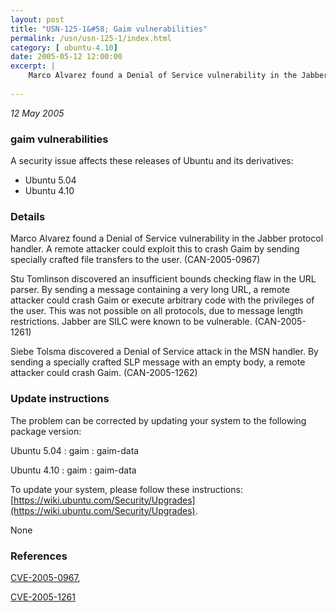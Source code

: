 ```yaml
---
layout: post
title: "USN-125-1&#58; Gaim vulnerabilities"
permalink: /usn/usn-125-1/index.html
category: [ ubuntu-4.10]
date: 2005-05-12 12:00:00
excerpt: |
    Marco Alvarez found a Denial of Service vulnerability in the Jabber protocol handler. A remote attacker could exploit this to crash Gaim by sending specially crafted file transfers to the user. (CAN-2005-0967)
    
--- 
```

 
 

*12 May 2005*

### gaim vulnerabilities

A security issue affects these releases of Ubuntu and its derivatives:

* Ubuntu 5.04
* Ubuntu 4.10

### Details

Marco Alvarez found a Denial of Service vulnerability in the Jabber protocol handler. A remote attacker could exploit this to crash Gaim by sending specially crafted file transfers to the user. (CAN-2005-0967)

Stu Tomlinson discovered an insufficient bounds checking flaw in the URL parser. By sending a message containing a very long URL, a remote attacker could crash Gaim or execute arbitrary code with the privileges of the user. This was not possible on all protocols, due to message length restrictions. Jabber are SILC were known to be vulnerable. (CAN-2005-1261)

Siebe Tolsma discovered a Denial of Service attack in the MSN handler. By sending a specially crafted SLP message with an empty body, a remote attacker could crash Gaim. (CAN-2005-1262)

### Update instructions

The problem can be corrected by updating your system to the following package version:

Ubuntu 5.04
 : gaim 
 : gaim-data 

Ubuntu 4.10
 : gaim 
 : gaim-data 

To update your system, please follow these instructions: [https://wiki.ubuntu.com/Security/Upgrades](https://wiki.ubuntu.com/Security/Upgrades).

None

### References

 
 [CVE-2005-0967](http://people.ubuntu.com/~ubuntu-security/cve/CVE-2005-0967), 

 [CVE-2005-1261](http://people.ubuntu.com/~ubuntu-security/cve/CVE-2005-1261)
 

